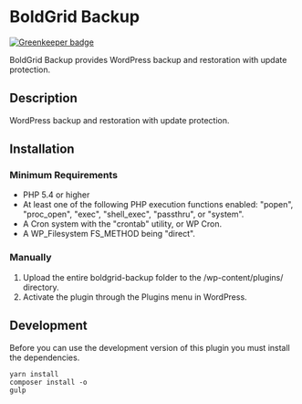 # BoldGrid Backup #

[![Greenkeeper badge](https://badges.greenkeeper.io/BoldGrid/boldgrid-backup.svg)](https://greenkeeper.io/)

BoldGrid Backup provides WordPress backup and restoration with update protection.

## Description ##

WordPress backup and restoration with update protection.

## Installation ##

### Minimum Requirements ###

* PHP 5.4 or higher
* At least one of the following PHP execution functions enabled: "popen", "proc_open", "exec", "shell_exec", "passthru", or "system".
* A Cron system with the "crontab" utility, or WP Cron.
* A WP_Filesystem FS_METHOD being "direct".

### Manually ###
1. Upload the entire boldgrid-backup folder to the /wp-content/plugins/ directory.
1. Activate the plugin through the Plugins menu in WordPress.

## Development ##

Before you can use the development version of this plugin you must install the dependencies.

```
yarn install
composer install -o
gulp
```
